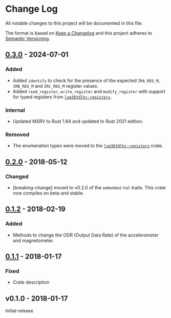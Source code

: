 # Change Log

All notable changes to this project will be documented in this file.

The format is based on [Keep a Changelog](http://keepachangelog.com/)
and this project adheres to [Semantic Versioning](http://semver.org/).

## [0.3.0] - 2024-07-01

[0.3.0]: https://github.com/sunsided/lsm303dlhc/releases/tag/v0.3.0

### Added

- Added `identify` to check for the presence of the expected `IRA_REG_M`, `IRB_REG_M` and `IRC_REG_M`
  register values.
- Added `read_register`, `write_register` and `modify_register` with support for typed registers from
  [`lsm303dlhc-registers`](https://crates.io/crates/lsm303dlhc-registers).

### Internal

- Updated MSRV to Rust 1.64 and updated to Rust 2021 edition.

### Removed

- The enumeration types were moved to the [`lsm303dlhc-registers`](https://crates.io/crates/lsm303dlhc-registers) crate.

## [0.2.0] - 2018-05-12

### Changed

- [breaking-change] moved to v0.2.0 of the `embedded-hal` traits. This crate now compiles on beta
  and stable.

## [0.1.2] - 2018-02-19

### Added

- Methods to change the ODR (Output Data Rate) of the accelerometer and magnetometer.

## [0.1.1] - 2018-01-17

### Fixed

- Crate description

## v0.1.0 - 2018-01-17

Initial release

[0.2.0]: https://github.com/sunsided/lsm303dlhc/compare/v0.1.2...v0.2.0

[0.1.2]: https://github.com/sunsided/lsm303dlhc/compare/v0.1.1...v0.1.2

[0.1.1]: https://github.com/sunsided/lsm303dlhc/compare/v0.1.0...v0.1.1
